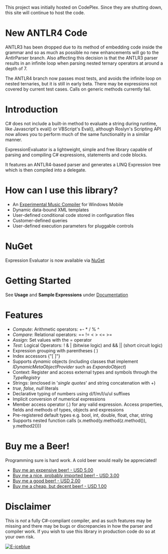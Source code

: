 This project was initially hosted on CodePlex. Since they are shutting down, this site will continue to host the code.

# New ANTLR4 Code

ANTLR3 has been dropped due to its method of embedding code inside the grammar and so as much as possible no new enhancements will go to the AntlrParser branch. Also affecting this decision is that the ANTLR3 parser results in an infinite loop when parsing nested ternary operators at around a depth of 7.

The ANTLR4 branch now passes most tests, and avoids the infinite loop on nested ternaries, but it is still in early beta.  There may be expressions not covered by current test cases. Calls on generic methods currently fail.

# Introduction

C# does not include a built-in method to evaluate a string during runtime, like Javascript's eval() or VBScript's Eval(), although Roslyn's Scripting API now allows you to perform much of the same functionality in a similar manner.

ExpressionEvaluator is a lightweight, simple and free library capable of parsing and compiling C# expressions, statements and code blocks. 

It features an ANTLR4-based parser and generates a LINQ Expression tree which is then compiled into a delegate.

# How can I use this library?

* An [Experimental Music Compiler](http://www.windowsphone.com/en-us/store/app/experimental-music-compiler/370af565-51c8-4cd0-af6a-32d1e9a6690a) for Windows Mobile
* Dynamic data-bound XML templates
* User-defined conditional code stored in configuration files
* Customer-defined queries
* User-defined execution parameters for pluggable controls

# NuGet

Expression Evaluator is now available via [NuGet](https://www.nuget.org/packages/ExpressionEvaluator)

# Getting Started

See **Usage** and **Sample Expressions** under [Documentation](https://csharpeval.codeplex.com/documentation)

# Features

* *Compute*: Arithmetic operators: +- * / % ^
* *Compare*: Relational operators: == != < > <= >=
* *Assign*: Set values with the = operator
* *Test*: Logical Operators: ! & | (bitwise logic) and && || (short circuit logic)
* Expression grouping with parentheses ( )
* Index accessors {"[ ]"}
* Supports *dynamic* objects (including classes that implement *IDynamicMetaObjectProvider* such as *ExpandoObject*)
* Context: Register and access external types and symbols through the *TypeRegistry*
* Strings: (enclosed in '_single quotes_' and string concatenation with +)
* _true_, _false_, _null_ literals
* Declarative typing of numbers using d/f/m/l/u/ul suffixes
* Implicit conversion of numerical expressions
* Member access operator (.) for any valid expression.  Access properties, fields and methods of types, objects and expressions
* Pre-registered default types e.g. bool, int, double, float, char, string
* Supports nested function calls (x.method(y.method(z.method()), y.method2()))

# Buy me a Beer!

Programming sure is hard work.  A cold beer would really be appreciated!

* [Buy me an expensive beer! - USD 5.00](https://www.paypal.com/cgi-bin/webscr?cmd=_donations&business=rupert.avery@gmail.com&lc=PH&item_name=Donate%20a%20%245%20Beer%20-%20Expression%20Evaluator&currency_code=USD&amount=5.00)
* [Buy me a nice, probably imported beer! - USD 3.00](https://www.paypal.com/cgi-bin/webscr?cmd=_donations&business=rupert.avery@gmail.com&lc=PH&item_name=Donate%20a%20%243%20Beer%20-%20Expression%20Evaluator&currency_code=USD&amount=3.00)
* [Buy me a good beer! - USD 2.00](https://www.paypal.com/cgi-bin/webscr?cmd=_donations&business=rupert.avery@gmail.com&lc=PH&item_name=Donate%20a%20%242%20Beer%20-%20Expression%20Evaluator&currency_code=USD&amount=2.00)
* [Buy me a cheap, but decent beer! - USD 1.00](https://www.paypal.com/cgi-bin/webscr?cmd=_donations&business=rupert.avery@gmail.com&lc=PH&item_name=Donate%20a%20%241%20Beer%20-%20Expression%20Evaluator&currency_code=USD&amount=1.00)

# Disclaimer

This is *not* a fully C#-compliant compiler, and as such features may be missing and there may be bugs or discrepancies in how the parser and compiler work.  If you wish to use this library in production code do so at your own risk.

[![E-iceblue](http://www.e-iceblue.com/components/com_affiliate/banners/3ca481a23a214e4c43b56861a904e189.gif)](http://www.e-iceblue.com/Spire.PDF/Spire.PDF-for-.NET.html?aff_id=96&amp;amp;banner_id=15)
